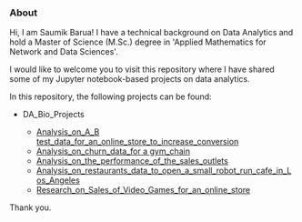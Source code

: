 ### About

Hi, I am Saumik Barua! I have a technical background on Data Analytics and hold a Master of Science (M.Sc.) degree in 'Applied Mathematics for Network and Data Sciences'. 
  

I would like to welcome you to visit this repository where I have shared some of my Jupyter notebook-based projects on data analytics.
  

In this repository, the following projects can be found:

- DA_Bio_Projects

	+ [Analysis_on_A_B test_data_for_an_online_store_to_increase_conversion](A_B_test_data_for_an_online_store_to_increase_conversion/readme_A_B_test_data.md)
	+ [Analysis_on_churn_data_for a gym_chain](Churn_data_for_a_gym_chain/readme_churn_data.md)
	+ [Analysis_on_the_performance_of_the_sales_outlets](Performance_of_the_sales_outlets/readme_performance_of_sales_of_outlets.md)
	+ [Analysis_on_restaurants_data_to_open_a_small_robot_run_cafe_in_Los_Angeles](Restaurants_data_to_open_a_small_robot_run_cafe/readme_restaurants_data.md)
	+ [Research_on_Sales_of_Video_Games_for_an_online_store](Sales_of_video_games_for_an_online_store/readme_sales_of_video_games.md)


Thank you.


